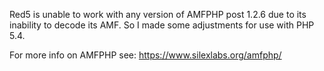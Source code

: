 Red5 is unable to work with any version of AMFPHP post 1.2.6 due to its inability to decode its AMF. So I made some adjustments for use with PHP 5.4.

For more info on AMFPHP see: https://www.silexlabs.org/amfphp/
